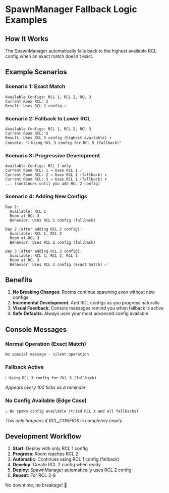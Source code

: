 # SpawnManager Fallback Logic Examples

## How It Works

The SpawnManager automatically falls back to the highest available RCL config when an exact match doesn't exist.

## Example Scenarios

### Scenario 1: Exact Match
```
Available Configs: RCL 1, RCL 2, RCL 3
Current Room RCL: 2
Result: Uses RCL 2 config ✅
```

### Scenario 2: Fallback to Lower RCL
```
Available Configs: RCL 1, RCL 2, RCL 3
Current Room RCL: 5
Result: Uses RCL 3 config (highest available) ⬇️
Console: "ℹ️ Using RCL 3 config for RCL 5 (fallback)"
```

### Scenario 3: Progressive Development
```
Available Configs: RCL 1 only
Current Room RCL: 1 → Uses RCL 1 ✅
Current Room RCL: 2 → Uses RCL 1 (fallback) ⬇️
Current Room RCL: 3 → Uses RCL 1 (fallback) ⬇️
... (continues until you add RCL 2 config)
```

### Scenario 4: Adding New Configs
```
Day 1:
  Available: RCL 1
  Room at RCL 3
  Behavior: Uses RCL 1 config (fallback)

Day 2 (after adding RCL 2 config):
  Available: RCL 1, RCL 2
  Room at RCL 3
  Behavior: Uses RCL 2 config (fallback)

Day 3 (after adding RCL 3 config):
  Available: RCL 1, RCL 2, RCL 3
  Room at RCL 3
  Behavior: Uses RCL 3 config (exact match) ✅
```

## Benefits

1. **No Breaking Changes**: Rooms continue spawning even without new configs
2. **Incremental Development**: Add RCL configs as you progress naturally
3. **Visual Feedback**: Console messages remind you when fallback is active
4. **Safe Defaults**: Always uses your most advanced config available

## Console Messages

### Normal Operation (Exact Match)
```
No special message - silent operation
```

### Fallback Active
```
ℹ️ Using RCL 3 config for RCL 5 (fallback)
```
*Appears every 100 ticks as a reminder*

### No Config Available (Edge Case)
```
⚠️ No spawn config available (tried RCL X and all fallbacks)
```
*This only happens if RCL_CONFIGS is completely empty*

## Development Workflow

1. **Start**: Deploy with only RCL 1 config
2. **Progress**: Room reaches RCL 2
3. **Automatic**: Continues using RCL 1 config (fallback)
4. **Develop**: Create RCL 2 config when ready
5. **Deploy**: SpawnManager automatically uses RCL 2 config
6. **Repeat**: For RCL 3-8

No downtime, no breakage! 🎉

